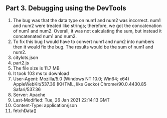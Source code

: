 ## Part 3. Debugging using the DevTools
1. The bug was that the data type on num1 and num2 was incorrect. num1 and num2 were treated like strings; therefore, we got the concatenation of num1 and num2. Overall, it was not calculating the sum, but instead it concatenated num1 and num2.
2. To fix this bug I would have to convert num1 and num2 into numbers then it would fix the bug. The results would be the sum of num1 and num2.
3. citylots.json
4. part2.js
5. The file size is 11.7 MB
6. It took 103 ms to download
7. User-Agent: Mozilla/5.0 (Windows NT 10.0; Win64; x64) AppleWebKit/537.36 (KHTML, like Gecko) Chrome/90.0.4430.85 Safari/537.36
8. Server: Apache 
9. Last-Modified: Tue, 26 Jan 2021 22:14:13 GMT
10. Content-Type: application/json
11. fetchData()